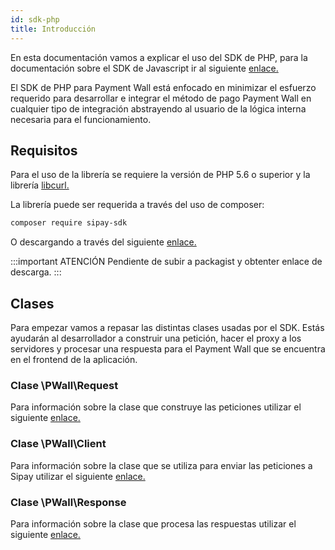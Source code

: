 ```yaml
---
id: sdk-php
title: Introducción
---
```


En esta documentación vamos a explicar el uso del SDK de PHP, para la documentación sobre el SDK de Javascript ir al siguiente [enlace.](sdk-js.md)  

El SDK de PHP para Payment Wall está enfocado en minimizar el esfuerzo requerido para desarrollar e integrar el método de pago Payment Wall en cualquier tipo de integración abstrayendo al usuario de la lógica interna necesaria para el funcionamiento.

## Requisitos

Para el uso de la librería se requiere la versión de PHP 5.6 o superior y la librería <a href="https://www.php.net/manual/es/curl.setup.php" target="_blank">libcurl.</a>

La librería puede ser requerida a través del uso de composer:

```bash 
composer require sipay-sdk  
```

O descargando a través del siguiente <a href="https://www.sipay.es/" target="_blank">enlace.</a>

:::important ATENCIÓN
Pendiente de subir a packagist y obtenter enlace de descarga.
:::

## Clases

Para empezar vamos a repasar las distintas clases usadas por el SDK. Estás ayudarán al desarrollador a construir una petición, hacer el proxy a los servidores y procesar una respuesta para el Payment Wall que se encuentra en el frontend de la aplicación.

### Clase \PWall\Request

Para información sobre la clase que construye las peticiones utilizar el siguiente [enlace.](sdk-php-request.md) 

### Clase \PWall\Client

Para información sobre la clase que se utiliza para enviar las peticiones a Sipay utilizar el siguiente [enlace.](sdk-php-client.md) 

### Clase \PWall\Response

Para información sobre la clase que procesa las respuestas utilizar el siguiente [enlace.](sdk-php-response.md) 
